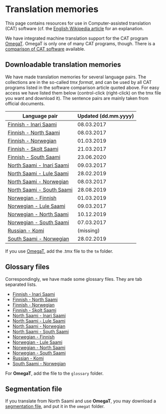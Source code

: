# Translation memories

This page contains resources for use in Computer-assisted translation (CAT) software (cf. the [English Wikipedia article](https://en.wikipedia.org/wiki/Computer-assisted_translation) for an explanation.

We have integrated machine translation support for the CAT program [OmegaT](OmegaT.html). OmegaT is only one of many CAT programs, though. There is a [comparison of CAT software](https://en.wikipedia.org/wiki/Comparison_of_computer-assisted_translation_tools) available.

## Downloadable translation memories

We have made translation memories for several language pairs. The
collections are in the so-called _tmx format_, and can be used by all
CAT programs listed in the software comparison article quoted
above. For easy access we have listed them below (control-click
(right-click) on the tmx file you want and download it). The sentence
pairs are mainly taken from official documents.

| Language pair                                                                         | Updated (dd.mm.yyyy) |
| ------------------------------------------------------------------------------------- | -------------------- |
| [Finnish - Inari Saami](https://gtsvn.uit.no/biggies/trunk/mt/omegat/fin-smn/tm/)     | 08.03.2017           |
| [Finnish - North Saami](https://gtsvn.uit.no/biggies/trunk/mt/omegat/fin-sme/tm/)     | 08.03.2017           |
| [Finnish - Norwegian](https://gtsvn.uit.no/biggies/trunk/mt/omegat/fin-nob/tm/)       | 01.03.2019           |
| [Finnish - Skolt Saami](https://gtsvn.uit.no/biggies/trunk/mt/omegat/fin-sms/tm/)     | 21.03.2017           |
| [Finnish - South Saami](https://gtsvn.uit.no/biggies/trunk/mt/omegat/fin-sma/tm/)     | 23.06.2020           |
| [North Saami - Inari Saami](https://gtsvn.uit.no/biggies/trunk/mt/omegat/sme-smn/tm/) | 09.03.2017           |
| [North Saami - Lule Saami](https://gtsvn.uit.no/biggies/trunk/mt/omegat/sme-smj/tm/)  | 28.02.2019           |
| [North Saami - Norwegian](https://gtsvn.uit.no/biggies/trunk/mt/omegat/sme-nob/tm/)   | 08.03.2017           |
| [North Saami - South Saami](https://gtsvn.uit.no/biggies/trunk/mt/omegat/sme-sma/tm/) | 28.08.2019           |
| [Norwegian - Finnish](https://gtsvn.uit.no/biggies/trunk/mt/omegat/nob-fin/tm/)       | 01.03.2019           |
| [Norwegian - Lule Saami](https://gtsvn.uit.no/biggies/trunk/mt/omegat/nob-smj/tm/)    | 09.03.2017           |
| [Norwegian - North Saami](https://gtsvn.uit.no/biggies/trunk/mt/omegat/nob-sme/tm/)   | 10.12.2019           |
| [Norwegian - South Saami](https://gtsvn.uit.no/biggies/trunk/mt/omegat/nob-sma/tm/)   | 07.03.2017           |
| [Russian - Komi](https://gtsvn.uit.no/biggies/trunk/mt/omegat/rus-kpv/tm/)            | (missing)            |
| [South Saami - Norwegian](https://gtsvn.uit.no/biggies/trunk/mt/omegat/sma-nob/tm/)   | 28.02.2019           |

If you use [OmegaT](../mt/omegat/OmegaT.html), add the .tmx file to the `tm` folder.

## Glossary files

Correspondingly, we have made some glossary files. They are tab separated lists.

- [Finnish - Inari Saami](https://gtsvn.uit.no/biggies/trunk/mt/omegat/fin-smn/glossary/)
- [Finnish - North Saami](https://gtsvn.uit.no/biggies/trunk/mt/omegat/fin-sme/glossary/)
- [Finnish - Norwegian](https://gtsvn.uit.no/biggies/trunk/mt/omegat/fin-nob/glossary/)
- [Finnish - Skolt Saami](https://gtsvn.uit.no/biggies/trunk/mt/omegat/fin-sms/glossary/)
- [North Saami - Inari Saami](https://gtsvn.uit.no/biggies/trunk/mt/omegat/sme-smn/glossary/)
- [North Saami - Lule Saami](https://gtsvn.uit.no/biggies/trunk/mt/omegat/sme-smj/glossary/)
- [North Saami - Norwegian](https://gtsvn.uit.no/biggies/trunk/mt/omegat/sme-nob/glossary/)
- [North Saami - South Saami](https://gtsvn.uit.no/biggies/trunk/mt/omegat/sme-sma/glossary/)
- [Norwegian - Finnish](https://gtsvn.uit.no/biggies/trunk/mt/omegat/nob-fin/glossary/)
- [Norwegian - Lule Saami](https://gtsvn.uit.no/biggies/trunk/mt/omegat/nob-smj/glossary/)
- [Norwegian - North Saami](https://gtsvn.uit.no/biggies/trunk/mt/omegat/nob-sme/glossary/)
- [Norwegian - South Saami](https://gtsvn.uit.no/biggies/trunk/mt/omegat/nob-sma/glossary/)
- [Russian - Komi](https://gtsvn.uit.no/biggies/trunk/mt/omegat/rus-kpv/glossary/)
- [South Saami - Norwegian](https://gtsvn.uit.no/biggies/trunk/mt/omegat/sma-nob/glossary/)

For **OmegaT**, add the file to the `glossary` folder.

## Segmentation file

If you translate from North Saami and use **OmegaT**, you may download a [segmentation file](https://gtsvn.uit.no/biggies/trunk/mt/omegat/sme-nob/omegat/segmentation.conf), and put it in the `omegat` folder.
